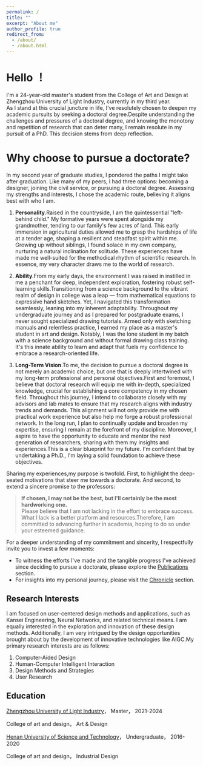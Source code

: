 ```yaml
---
permalink: /
title: ""
excerpt: "About me"
author_profile: true
redirect_from: 
  - /about/
  - /about.html
---
```


# Hello ！ 
I'm a 24-year-old master's student from the College of Art and Design at Zhengzhou University of Light Industry, currently in my third year.   
As I stand at this crucial juncture in life, I've resolutely chosen to deepen my academic pursuits by seeking a doctoral degree.Despite understanding the challenges and pressures of a doctoral degree, and knowing the monotony and repetition of research that can deter many, I remain resolute in my pursuit of a PhD. This decision stems from deep reflection.

Why choose to pursue a doctorate?
======
In my second year of graduate studies, I pondered the paths I might take after graduation. Like many of my peers, I had three options: becoming a designer, joining the civil service, or pursuing a doctoral degree. Assessing my strengths and interests, I chose the academic route, believing it aligns best with who I am.

1. **Personality**.Raised in the countryside, I am the quintessential "left-behind child." My formative years were spent alongside my grandmother, tending to our family's few acres of land. This early immersion in agricultural duties allowed me to grasp the hardships of life at a tender age, shaping a resilient and steadfast spirit within me. Growing up without siblings, I found solace in my own company, nurturing a natural inclination for solitude. These experiences have made me well-suited for the methodical rhythm of scientific research. In essence, my very character draws me to the world of research.

2. **Ability**.From my early days, the environment I was raised in instilled in me a penchant for deep, independent exploration, fostering robust self-learning skills.Transitioning from a science background to the vibrant realm of design in college was a leap — from mathematical equations to expressive hand sketches. Yet, I navigated this transformation seamlessly, leaning into my inherent adaptability. Throughout my undergraduate journey and as I prepared for postgraduate exams, I never sought specialized drawing tutorials. Armed only with sketching manuals and relentless practice, I earned my place as a master's student in art and design. Notably, I was the lone student in my batch with a science background and without formal drawing class training. It's this innate ability to learn and adapt that fuels my confidence to embrace a research-oriented life.

3. **Long-Term Vision**.To me, the decision to pursue a doctoral degree is not merely an academic choice, but one that is deeply intertwined with my long-term professional and personal objectives.First and foremost, I believe that doctoral research will equip me with in-depth, specialized knowledge, crucial for establishing a core competency in my chosen field. Throughout this journey, I intend to collaborate closely with my advisors and lab mates to ensure that my research aligns with industry trends and demands. This alignment will not only provide me with practical work experience but also help me forge a robust professional network. In the long run, I plan to continually update and broaden my expertise, ensuring I remain at the forefront of my discipline. Moreover, I aspire to have the opportunity to educate and mentor the next generation of researchers, sharing with them my insights and experiences.This is a clear blueprint for my future. I'm confident that by undertaking a Ph.D., I'm laying a solid foundation to achieve these objectives.

Sharing my experiences,my purpose is twofold. First, to highlight the deep-seated motivations that steer me towards a doctorate. And second, to extend a sincere promise to the professors:

> **If chosen, I may not be the best, but I'll certainly be the most hardworking one.**  
> Please believe that I am not lacking in the effort to embrace success. What I lack is a better platform and resources.Therefore, I am committed to advancing further in academia, hoping to do so under your esteemed guidance.


For a deeper understanding of my commitment and sincerity, I respectfully invite you to invest a few moments:

- To witness the efforts I've made and the tangible progress I've achieved since deciding to pursue a doctorate, please explore the [Publications](https://yumengha.github.io/yumhao.github.io//publications/) section.  
- For insights into my personal journey, please visit the [Chronicle](https://yumengha.github.io/yumhao.github.io//chronicle/) section.

Research Interests
------
I am focused on user-centered design methods and applications, such as Kansei Engineering, Neural Networks, and related technical means. I am equally interested in the exploration and innovation of these design methods. Additionally, I am very intrigued by the design opportunities brought about by the development of innovative technologies like AIGC.My primary research interests are as follows:

1. Computer-Aided Design
2. Human-Computer Intelligent Interaction
3. Design Methods and Strategies
4. User Research

Education
------
[Zhengzhou University of Light Industry](https://www.zzuli.edu.cn/)，  Master，  2021-2024

College of art and design，  Art & Design

[Henan University of Science and Technology](https://www.haust.edu.cn/)， Undergraduate， 2016-2020

College of art and design，  Industrial Design
